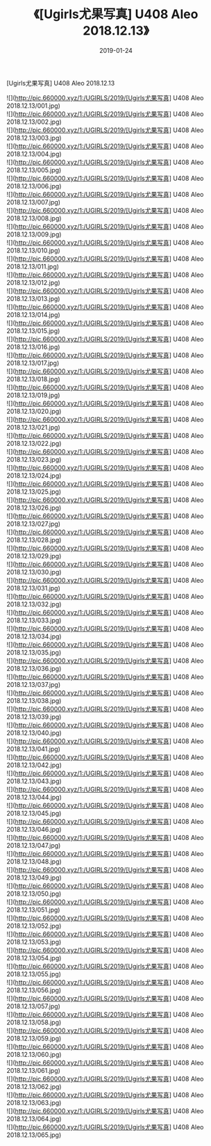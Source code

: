 ﻿---
layout: post
title:  《[Ugirls尤果写真] U408 Aleo 2018.12.13》
date:   2019-01-24
img: http://pic.660000.xyz/1:/UGIRLS/2019/[Ugirls尤果写真] U408 Aleo 2018.12.13/000.jpg
categories: [美女, 清纯, 唯美]
---

[Ugirls尤果写真] U408 Aleo 2018.12.13

 ![](http://pic.660000.xyz/1:/UGIRLS/2019/[Ugirls尤果写真] U408 Aleo 2018.12.13/001.jpg) <br>![](http://pic.660000.xyz/1:/UGIRLS/2019/[Ugirls尤果写真] U408 Aleo 2018.12.13/002.jpg) <br>![](http://pic.660000.xyz/1:/UGIRLS/2019/[Ugirls尤果写真] U408 Aleo 2018.12.13/003.jpg) <br>![](http://pic.660000.xyz/1:/UGIRLS/2019/[Ugirls尤果写真] U408 Aleo 2018.12.13/004.jpg) <br>![](http://pic.660000.xyz/1:/UGIRLS/2019/[Ugirls尤果写真] U408 Aleo 2018.12.13/005.jpg) <br>![](http://pic.660000.xyz/1:/UGIRLS/2019/[Ugirls尤果写真] U408 Aleo 2018.12.13/006.jpg) <br>![](http://pic.660000.xyz/1:/UGIRLS/2019/[Ugirls尤果写真] U408 Aleo 2018.12.13/007.jpg) <br>![](http://pic.660000.xyz/1:/UGIRLS/2019/[Ugirls尤果写真] U408 Aleo 2018.12.13/008.jpg) <br>![](http://pic.660000.xyz/1:/UGIRLS/2019/[Ugirls尤果写真] U408 Aleo 2018.12.13/009.jpg) <br>![](http://pic.660000.xyz/1:/UGIRLS/2019/[Ugirls尤果写真] U408 Aleo 2018.12.13/010.jpg) <br>![](http://pic.660000.xyz/1:/UGIRLS/2019/[Ugirls尤果写真] U408 Aleo 2018.12.13/011.jpg) <br>![](http://pic.660000.xyz/1:/UGIRLS/2019/[Ugirls尤果写真] U408 Aleo 2018.12.13/012.jpg) <br>![](http://pic.660000.xyz/1:/UGIRLS/2019/[Ugirls尤果写真] U408 Aleo 2018.12.13/013.jpg) <br>![](http://pic.660000.xyz/1:/UGIRLS/2019/[Ugirls尤果写真] U408 Aleo 2018.12.13/014.jpg) <br>![](http://pic.660000.xyz/1:/UGIRLS/2019/[Ugirls尤果写真] U408 Aleo 2018.12.13/015.jpg) <br>![](http://pic.660000.xyz/1:/UGIRLS/2019/[Ugirls尤果写真] U408 Aleo 2018.12.13/016.jpg) <br>![](http://pic.660000.xyz/1:/UGIRLS/2019/[Ugirls尤果写真] U408 Aleo 2018.12.13/017.jpg) <br>![](http://pic.660000.xyz/1:/UGIRLS/2019/[Ugirls尤果写真] U408 Aleo 2018.12.13/018.jpg) <br>![](http://pic.660000.xyz/1:/UGIRLS/2019/[Ugirls尤果写真] U408 Aleo 2018.12.13/019.jpg) <br>![](http://pic.660000.xyz/1:/UGIRLS/2019/[Ugirls尤果写真] U408 Aleo 2018.12.13/020.jpg) <br>![](http://pic.660000.xyz/1:/UGIRLS/2019/[Ugirls尤果写真] U408 Aleo 2018.12.13/021.jpg) <br>![](http://pic.660000.xyz/1:/UGIRLS/2019/[Ugirls尤果写真] U408 Aleo 2018.12.13/022.jpg) <br>![](http://pic.660000.xyz/1:/UGIRLS/2019/[Ugirls尤果写真] U408 Aleo 2018.12.13/023.jpg) <br>![](http://pic.660000.xyz/1:/UGIRLS/2019/[Ugirls尤果写真] U408 Aleo 2018.12.13/024.jpg) <br>![](http://pic.660000.xyz/1:/UGIRLS/2019/[Ugirls尤果写真] U408 Aleo 2018.12.13/025.jpg) <br>![](http://pic.660000.xyz/1:/UGIRLS/2019/[Ugirls尤果写真] U408 Aleo 2018.12.13/026.jpg) <br>![](http://pic.660000.xyz/1:/UGIRLS/2019/[Ugirls尤果写真] U408 Aleo 2018.12.13/027.jpg) <br>![](http://pic.660000.xyz/1:/UGIRLS/2019/[Ugirls尤果写真] U408 Aleo 2018.12.13/028.jpg) <br>![](http://pic.660000.xyz/1:/UGIRLS/2019/[Ugirls尤果写真] U408 Aleo 2018.12.13/029.jpg) <br>![](http://pic.660000.xyz/1:/UGIRLS/2019/[Ugirls尤果写真] U408 Aleo 2018.12.13/030.jpg) <br>![](http://pic.660000.xyz/1:/UGIRLS/2019/[Ugirls尤果写真] U408 Aleo 2018.12.13/031.jpg) <br>![](http://pic.660000.xyz/1:/UGIRLS/2019/[Ugirls尤果写真] U408 Aleo 2018.12.13/032.jpg) <br>![](http://pic.660000.xyz/1:/UGIRLS/2019/[Ugirls尤果写真] U408 Aleo 2018.12.13/033.jpg) <br>![](http://pic.660000.xyz/1:/UGIRLS/2019/[Ugirls尤果写真] U408 Aleo 2018.12.13/034.jpg) <br>![](http://pic.660000.xyz/1:/UGIRLS/2019/[Ugirls尤果写真] U408 Aleo 2018.12.13/035.jpg) <br>![](http://pic.660000.xyz/1:/UGIRLS/2019/[Ugirls尤果写真] U408 Aleo 2018.12.13/036.jpg) <br>![](http://pic.660000.xyz/1:/UGIRLS/2019/[Ugirls尤果写真] U408 Aleo 2018.12.13/037.jpg) <br>![](http://pic.660000.xyz/1:/UGIRLS/2019/[Ugirls尤果写真] U408 Aleo 2018.12.13/038.jpg) <br>![](http://pic.660000.xyz/1:/UGIRLS/2019/[Ugirls尤果写真] U408 Aleo 2018.12.13/039.jpg) <br>![](http://pic.660000.xyz/1:/UGIRLS/2019/[Ugirls尤果写真] U408 Aleo 2018.12.13/040.jpg) <br>![](http://pic.660000.xyz/1:/UGIRLS/2019/[Ugirls尤果写真] U408 Aleo 2018.12.13/041.jpg) <br>![](http://pic.660000.xyz/1:/UGIRLS/2019/[Ugirls尤果写真] U408 Aleo 2018.12.13/042.jpg) <br>![](http://pic.660000.xyz/1:/UGIRLS/2019/[Ugirls尤果写真] U408 Aleo 2018.12.13/043.jpg) <br>![](http://pic.660000.xyz/1:/UGIRLS/2019/[Ugirls尤果写真] U408 Aleo 2018.12.13/044.jpg) <br>![](http://pic.660000.xyz/1:/UGIRLS/2019/[Ugirls尤果写真] U408 Aleo 2018.12.13/045.jpg) <br>![](http://pic.660000.xyz/1:/UGIRLS/2019/[Ugirls尤果写真] U408 Aleo 2018.12.13/046.jpg) <br>![](http://pic.660000.xyz/1:/UGIRLS/2019/[Ugirls尤果写真] U408 Aleo 2018.12.13/047.jpg) <br>![](http://pic.660000.xyz/1:/UGIRLS/2019/[Ugirls尤果写真] U408 Aleo 2018.12.13/048.jpg) <br>![](http://pic.660000.xyz/1:/UGIRLS/2019/[Ugirls尤果写真] U408 Aleo 2018.12.13/049.jpg) <br>![](http://pic.660000.xyz/1:/UGIRLS/2019/[Ugirls尤果写真] U408 Aleo 2018.12.13/050.jpg) <br>![](http://pic.660000.xyz/1:/UGIRLS/2019/[Ugirls尤果写真] U408 Aleo 2018.12.13/051.jpg) <br>![](http://pic.660000.xyz/1:/UGIRLS/2019/[Ugirls尤果写真] U408 Aleo 2018.12.13/052.jpg) <br>![](http://pic.660000.xyz/1:/UGIRLS/2019/[Ugirls尤果写真] U408 Aleo 2018.12.13/053.jpg) <br>![](http://pic.660000.xyz/1:/UGIRLS/2019/[Ugirls尤果写真] U408 Aleo 2018.12.13/054.jpg) <br>![](http://pic.660000.xyz/1:/UGIRLS/2019/[Ugirls尤果写真] U408 Aleo 2018.12.13/055.jpg) <br>![](http://pic.660000.xyz/1:/UGIRLS/2019/[Ugirls尤果写真] U408 Aleo 2018.12.13/056.jpg) <br>![](http://pic.660000.xyz/1:/UGIRLS/2019/[Ugirls尤果写真] U408 Aleo 2018.12.13/057.jpg) <br>![](http://pic.660000.xyz/1:/UGIRLS/2019/[Ugirls尤果写真] U408 Aleo 2018.12.13/058.jpg) <br>![](http://pic.660000.xyz/1:/UGIRLS/2019/[Ugirls尤果写真] U408 Aleo 2018.12.13/059.jpg) <br>![](http://pic.660000.xyz/1:/UGIRLS/2019/[Ugirls尤果写真] U408 Aleo 2018.12.13/060.jpg) <br>![](http://pic.660000.xyz/1:/UGIRLS/2019/[Ugirls尤果写真] U408 Aleo 2018.12.13/061.jpg) <br>![](http://pic.660000.xyz/1:/UGIRLS/2019/[Ugirls尤果写真] U408 Aleo 2018.12.13/062.jpg) <br>![](http://pic.660000.xyz/1:/UGIRLS/2019/[Ugirls尤果写真] U408 Aleo 2018.12.13/063.jpg) <br>![](http://pic.660000.xyz/1:/UGIRLS/2019/[Ugirls尤果写真] U408 Aleo 2018.12.13/064.jpg) <br>![](http://pic.660000.xyz/1:/UGIRLS/2019/[Ugirls尤果写真] U408 Aleo 2018.12.13/065.jpg) <br>
